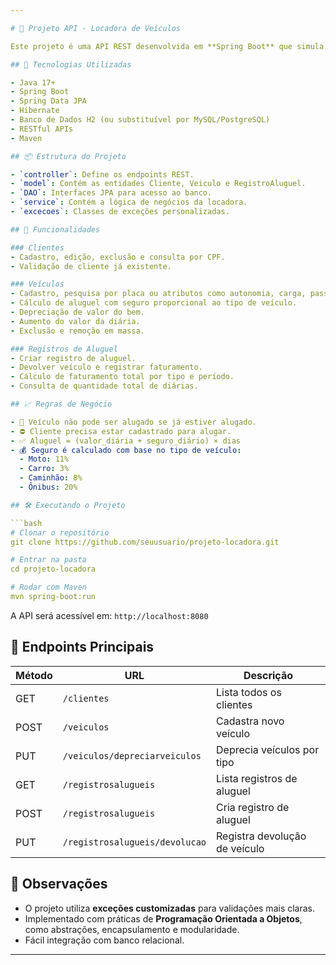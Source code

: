 ```yaml
---

# 🚗 Projeto API - Locadora de Veículos

Este projeto é uma API REST desenvolvida em **Spring Boot** que simula o funcionamento de uma locadora de veículos. Ele permite o gerenciamento completo de clientes, veículos e registros de aluguel, com funcionalidades como aluguel, devolução, cálculo de faturamento e operações específicas por tipo de veículo.

## 🧰 Tecnologias Utilizadas

- Java 17+
- Spring Boot
- Spring Data JPA
- Hibernate
- Banco de Dados H2 (ou substituível por MySQL/PostgreSQL)
- RESTful APIs
- Maven

## 📦 Estrutura do Projeto

- `controller`: Define os endpoints REST.
- `model`: Contém as entidades Cliente, Veiculo e RegistroAluguel.
- `DAO`: Interfaces JPA para acesso ao banco.
- `service`: Contém a lógica de negócios da locadora.
- `excecoes`: Classes de exceções personalizadas.

## 🚀 Funcionalidades

### Clientes
- Cadastro, edição, exclusão e consulta por CPF.
- Validação de cliente já existente.

### Veículos
- Cadastro, pesquisa por placa ou atributos como autonomia, carga, passageiros e cilindrada.
- Cálculo de aluguel com seguro proporcional ao tipo de veículo.
- Depreciação de valor do bem.
- Aumento do valor da diária.
- Exclusão e remoção em massa.

### Registros de Aluguel
- Criar registro de aluguel.
- Devolver veículo e registrar faturamento.
- Cálculo de faturamento total por tipo e período.
- Consulta de quantidade total de diárias.

## 📈 Regras de Negócio

- 🚫 Veículo não pode ser alugado se já estiver alugado.
- ⛔ Cliente precisa estar cadastrado para alugar.
- ✅ Aluguel = (valor_diária + seguro_diário) × dias
- 💰 Seguro é calculado com base no tipo de veículo:
  - Moto: 11%
  - Carro: 3%
  - Caminhão: 8%
  - Ônibus: 20%

## 🛠️ Executando o Projeto

```bash
# Clonar o repositório
git clone https://github.com/seuusuario/projeto-locadora.git

# Entrar na pasta
cd projeto-locadora

# Rodar com Maven
mvn spring-boot:run
```

A API será acessível em: `http://localhost:8080`

## 📮 Endpoints Principais

| Método | URL                         | Descrição                           |
|--------|-----------------------------|-------------------------------------|
| GET    | `/clientes`                 | Lista todos os clientes             |
| POST   | `/veiculos`                 | Cadastra novo veículo               |
| PUT    | `/veiculos/depreciarveiculos` | Deprecia veículos por tipo          |
| GET    | `/registrosalugueis`       | Lista registros de aluguel          |
| POST   | `/registrosalugueis`       | Cria registro de aluguel            |
| PUT    | `/registrosalugueis/devolucao` | Registra devolução de veículo    |

## 📌 Observações

- O projeto utiliza **exceções customizadas** para validações mais claras.
- Implementado com práticas de **Programação Orientada a Objetos**, como abstrações, encapsulamento e modularidade.
- Fácil integração com banco relacional.

---
```

